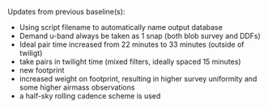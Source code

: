 Updates from previous baseline(s):

* Using script filename to automatically name output database
* Demand u-band always be taken as 1 snap (both blob survey and DDFs)
* Ideal pair time increased from 22 minutes to 33 minutes (outside of twiligt)
* take pairs in twilight time (mixed filters, ideally spaced 15 minutes)
* new footprint
* increased weight on footprint, resulting in higher survey uniformity and some higher airmass observations
* a half-sky rolling cadence scheme is used
